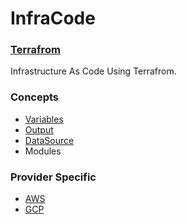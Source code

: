 # InfraCode 

### [Terrafrom](https://terraform.io)
Infrastructure As Code Using Terrafrom.

### Concepts
+ [Variables](./Variables)
+ [Output](./Output) 
+ [DataSource](./Datasource)
+ Modules

### Provider Specific 
+ [AWS](./AWS)
+ [GCP](./GCP)
